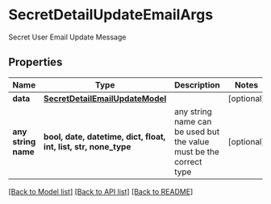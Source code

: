 # SecretDetailUpdateEmailArgs

Secret User Email Update Message

## Properties
Name | Type | Description | Notes
------------ | ------------- | ------------- | -------------
**data** | [**SecretDetailEmailUpdateModel**](SecretDetailEmailUpdateModel.md) |  | [optional] 
**any string name** | **bool, date, datetime, dict, float, int, list, str, none_type** | any string name can be used but the value must be the correct type | [optional]

[[Back to Model list]](../README.md#documentation-for-models) [[Back to API list]](../README.md#documentation-for-api-endpoints) [[Back to README]](../README.md)



